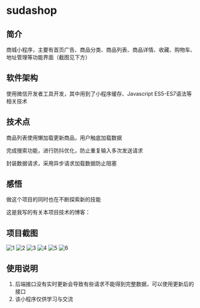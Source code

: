 # sudashop

## 简介

商城小程序，主要有首页广告、商品分类、商品列表、商品详情、收藏、购物车、地址管理等功能界面（截图见下方）

## 软件架构

使用微信开发者工具开发，其中用到了小程序缓存、Javascript ES5-ES7语法等相关技术

## 技术点

 商品列表使用懒加载更新商品，用户触底加载数据

 完成搜索功能，进行防抖优化，防止重复输入多次发送请求

 封装数据请求，采用异步请求加载数据防止阻塞

## 感悟
  做这个项目的同时也在不断探索新的技能
  
  这是我写的有关本项目技术的博客：

  


## 项目截图

![1](https://github.com/somniahub/sudashop/tree/master/projectimg/1.png)
![2](https://github.com/somniahub/sudashop/tree/master/projectimg/2.png)
![3](https://github.com/somniahub/sudashop/tree/master/projectimg/3.png)
![4](https://github.com/somniahub/sudashop/tree/master/projectimg/4.png)
![5](https://github.com/somniahub/sudashop/tree/master/projectimg/5.png)
![6](https://github.com/somniahub/sudashop/tree/master/projectimg/6.png)

## 使用说明

1.  后端接口没有实时更新会导致有些请求不能得到完整数据，可以使用更新后的接口
2.  该小程序仅供学习与交流